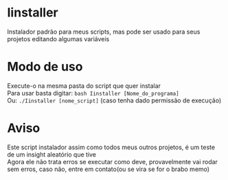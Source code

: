 # Iinstaller
Instalador padrão para meus scripts, mas pode ser usado para seus projetos editando algumas variáveis
# Modo de uso

Execute-o na mesma pasta do script que quer instalar<br>
Para usar basta digitar: ```bash Iinstaller [Nome_do_programa]``` <br>
Ou: ```./Iinstaller [nome_script]``` (caso tenha dado permissão de execução)

# Aviso
Este script instalador assim como todos meus outros projetos, é um teste de um insight aleatório que tive<br>
Agora ele não trata erros se executar como deve, provavelmente vai rodar sem erros, caso não, entre em contato(ou se vira se for o brabo memo)
